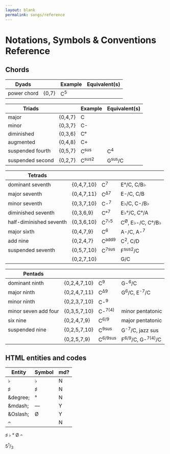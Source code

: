 ```yaml
---
layout: blank
permalink: songs/reference
---
```


Notations, Symbols & Conventions Reference
==========================================

Chords
------

|Dyads              |           |Example    |Equivalent(s)  |
|-------------------|-----------|-----------|---------------|
|power chord        |{0,7}      |C<sup>5</sup>|

|Triads             |           |Example    |Equivalent(s)  |
|-------------------|-----------|-----------|---------------|
|major              |{0,4,7}    |C          |
|minor              |{0,3,7}    |C-         |
|diminished         |{0,3,6}    |C°         |
|augmented          |{0,4,8}    |C+         |
|suspended fourth   |{0,5,7}    |C<sup>sus</sup>|C<sup>4</sup>|
|suspended second   |{0,2,7}    |C<sup>sus2</sup>|G<sup>sus</sup>/C|

|Tetrads            |           |           |               |
|-------------------|-----------|-----------|---------------|
|dominant seventh   |{0,4,7,10} |C<sup>7</sup>|E°/C, C/B♭|
|major seventh      |{0,4,7,11} |C<sup>Δ7</sup>|E-/C, C/B|
|minor seventh      |{0,3,7,10} |C-<sup>7</sup>|E♭/C, C-/B♭|
|diminished seventh |{0,3,6,9}  |C°<sup>7</sup>|E♭°/C, C°/A|
|half-diminished seventh|{0,3,6,10}|C<sup>7♭5</sup>|C<sup>Ø</sup>, E♭-/C, C°/B♭|
|major sixth        |{0,4,7,9}  |C<sup>6</sup>|A-/C, A-<sup>7</sup>|
|add nine           |{0,2,4,7}  |C<sup>add9</sup>|C<sup>2</sup>, C/D|
|suspended seventh  |{0,5,7,10} |C<sup>7sus</sup>|F<sup>sus2</sup>/C|
|                   |{0,2,7,10} |           |G/C|

|Pentads            |           |           |               |
|-------------------|-----------|-----------|---------------|
|dominant ninth     |{0,2,4,7,10}|C<sup>9</sup>|G-<sup>6</sup>/C|
|major ninth        |{0,2,4,7,11}|C<sup>Δ9</sup>|G<sup>6</sup>/C, E<sup>-7</sup>/C|
|minor ninth        |{0,2,3,7,10}|C-<sup>9</sup>|
|minor seven add four|{0,3,5,7,10}|C-<sup>7(4)</sup>|minor pentatonic|
|six nine           |{0,2,4,7,9}|C<sup>6/9</sup>|major pentatonic|
|suspended nine     |{0,2,5,7,10}|C<sup>9sus</sup>|G<sup>-7</sup>/C, jazz sus|
|                   |{0,2,5,7,9} |C<sup>6/9sus</sup>|F<sup>6/9</sup>/C, G-<sup>7(4)</sup>/C|

HTML entities and codes
-----------------------

|Entity         |Symbol|md?|
|---------------|------|---|
|&flat;         |♭     |N  |        
|&sharp;        |♯     |N  |
|&degree;       |°     |N  |
|&amp;mdash;    |&mdash;|Y |
|&amp;Oslash;   |Ø     |Y  |
|&#x1D110;      |      |N  |

<p>
&sharp;
&flat;
&deg;
&Oslash;
&#x1D110;
</p>

<p>5<sup>1</sup>/<sub>3</sub></p>

<!--
|   | 2 | 3 | 4 | 5 | 7 |
|---|---|---|---|---|---|
| 2 | 4 | 5 | 6 | 7 | 9 |
| 3 | 5 | 6 | 7 | 8 | 10|
| 4 | 6 | 7 | 8 | 9 | 11|
| 5 | 7 | 8 | 9 | 10|   |
| 7 | 9 | 10| 11|   |   |

{0,2,4}
{0,2,5}
{0,2,6}
{0,2,7}     suspended, 1st inversion
{0,2,9}
{0,3,5}
{0,3,6}     diminished
{0,3,7}     minor
{0,3,8}     major, 1st inversion
{0,3,10}    
{0,4,6}
{0,4,7}     major
{0,4,8}     augmented
{0,4,9}     minor, 1st inversion
{0,4,11}    
{0,5,7}     suspended
{0,5,8}     minor, 2nd inversion
{0,5,9}     major, 2nd inversion
{0,5,10}    suspended, 2nd inversion
{0,7,9}
{0,7,10}    
{0,7,11}    
-->
